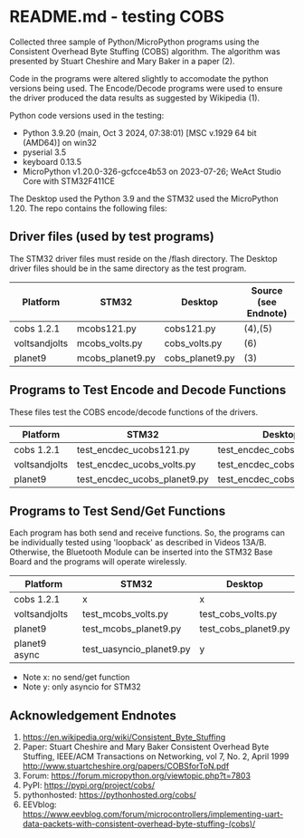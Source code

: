 # README.md - testing COBS

Collected three sample of Python/MicroPython programs using
the Consistent Overhead Byte Stuffing (COBS) algorithm.  The algorithm was presented by Stuart Cheshire and Mary Baker in a paper (2).

Code in the programs
were altered slightly to accomodate the python versions being used.  The
Encode/Decode programs were used to ensure the driver produced the data results as suggested by Wikipedia (1).

Python code versions used in the testing:
- Python 3.9.20 (main, Oct  3 2024, 07:38:01) [MSC v.1929 64 bit (AMD64)] on win32
- pyserial 3.5
- keyboard 0.13.5
- MicroPython v1.20.0-326-gcfcce4b53 on 2023-07-26; WeAct Studio Core with STM32F411CE

The Desktop used the Python 3.9 and the STM32 used the MicroPython 1.20.  The repo contains the following files:

## Driver files (used by test programs)
The STM32 driver files must reside on the /flash directory.  The
Desktop driver files should be in the same directory as the test program.

| Platform  |  STM32   |  Desktop   | Source (see Endnote) |
| --------- | -------- | ---------- | ------ |
| cobs 1.2.1 |  mcobs121.py | cobs121.py  | (4),(5) |
| voltsandjolts | mcobs_volts.py | cobs_volts.py | (6) |
| planet9 | mcobs_planet9.py   | cobs_planet9.py   | (3) |

## Programs to Test Encode and Decode Functions
These files test the COBS encode/decode functions of the drivers.

| Platform  |  STM32   |  Desktop   |
| --------- | -------- | ---------- |
| cobs 1.2.1 |  test_encdec_ucobs121.py | test_encdec_cobs121.py  |
| voltsandjolts | test_encdec_ucobs_volts.py | test_encdec_cobs_volts.py |
| planet9 | test_encdec_ucobs_planet9.py   | test_encdec_cobs_planet9.py   |

## Programs to Test Send/Get Functions
Each program has both send and receive functions.  So, the programs can be individually tested using 'loopback' as described in Videos 13A/B.  Otherwise, the Bluetooth Module can be inserted into the STM32 Base Board and the programs
will operate wirelessly.

| Platform  |  STM32   |  Desktop   |
| --------- | -------- | ---------- |
| cobs 1.2.1 |  x | x  |
| voltsandjolts | test_mcobs_volts.py | test_cobs_volts.py |
| planet9 | test_mcobs_planet9.py   | test_cobs_planet9.py   |
| planet9 async| test_uasyncio_planet9.py   | y  |

- Note x: no send/get function   
- Note y: only asyncio for STM32 


## Acknowledgement Endnotes

1.  https://en.wikipedia.org/wiki/Consistent_Byte_Stuffing
2.  Paper: Stuart Cheshire and Mary Baker Consistent Overhead Byte Stuffing, IEEE/ACM Transactions on Networking, vol 7, No. 2, April 1999  http://www.stuartcheshire.org/papers/COBSforToN.pdf 
3.  Forum: https://forum.micropython.org/viewtopic.php?t=7803
4.  PyPI:  https://pypi.org/project/cobs/
5.  pythonhosted:  https://pythonhosted.org/cobs/
6.  EEVblog: https://www.eevblog.com/forum/microcontrollers/implementing-uart-data-packets-with-consistent-overhead-byte-stuffing-(cobs)/

